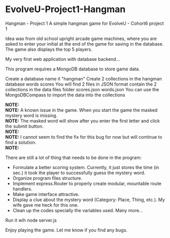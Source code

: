 # EvolveU-Project1-Hangman

Hangman - Project 1
A simple hangman game for EvolveU - Cohort6 project 1

Idea was from old school upright arcade game machines, where you are asked to enter your initial at the end of the game for saving in the database. The game also displays the top 5 players.

My very first web application with database backend...

This program requires a MongoDB database to store game data.

Create a database name it "hangman"
Create 2 collections in the hangman database
words
scores
You will find 2 files in JSON format contain the 2 collections in the data files folder
scores.json
words.json
You can use the MongoDBCompass to import the data into the collections


**NOTE:**
<br>
**NOTE:** A known issue in the game.  When you start the game the masked mystery word is missing. 
<br>
**NOTE:** The masked word will show after you enter the first letter and click the submit button.
<br>
**NOTE:**
<br>
**NOTE:** I cannot seem to find the fix for this bug for now but will continue to find a solution.
<br>
**NOTE:**
<br>

There are still a lot of thing that needs to be done in the program:
- Formulate a better scoring system. Currently, it just stores the time (in sec.) it took the player to successfully guess the mystery word.
- Organize program files structure.
- Implement express.Router to properly create modular, mountable route handlers.
- Make game interface attractive.
- Display a clue about the mystery word (Category: Place, Thing, etc.). My wife gave me heck for this one.
- Clean up the codes specially the variables used.
Many more...

Run it wih node server.js

Enjoy playing the game. Let me know if you find any bugs.
